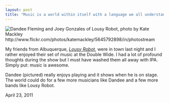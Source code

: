 ```yaml
---
layout: post
title: "Music is a world within itself with a language we all understand"
---
```


<img src="http://farm6.static.flickr.com/5064/5645792898_2cd64f2237_z.jpg" title="Dandee Fleming and Joey Gonzales of Lousy Robot, photo by Kate Mackley http://www.flickr.com/photos/katemackley/5645792898/in/photostream">

My friends from Albuquerque, [*Lousy Robot*](http://music.lousyrobot.com/), were in town last night and I rather enjoyed their set of music at the Double Wide. I had a lot of profound thoughts during the show but I must have washed them all away with IPA. Simply put: music is awesome. 

Dandee (pictured) really enjoys playing and it shows when he is on stage. The world could do for a few more musicians like Dandee and a few more bands like Lousy Robot. 

<p class="date">April 23, 2011</p>